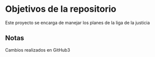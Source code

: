 # Objetivos de la repositorio

Este proyecto se encarga de manejar los planes de la liga de la justicia


## Notas
Cambios realizados en GitHub3

